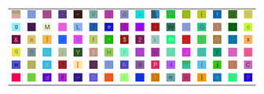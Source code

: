 <table>
<tr>
<td><img src="gr1.gif"></td>
<td><img src="2B.gif"></td>
<td><img src="2A.gif"></td>
<td><img src="2D.gif"></td>
<td><img src="22.gif"></td>
<td><img src="56.gif"></td>
<td><img src="5D.gif"></td>
<td><img src="30.gif"></td>
<td><img src="3E.gif"></td>
<td><img src="gr3.gif"></td>
<td><img src="46.gif"></td>
<td><img src="4E.gif"></td>
<td><img src="28.gif"></td>
<td><img src="31.gif"></td>
<td><img src="45.gif"></td>
<td><img src="4F.gif"></td>
</tr>
<tr>
<td><img src="67.gif"></td>
<td><img src="76.gif"></td>
<td><img src="4D.gif"></td>
<td><img src="52.gif"></td>
<td><img src="4C.gif"></td>
<td><img src="54.gif"></td>
<td><img src="65.gif"></td>
<td><img src="7E.gif"></td>
<td><img src="74.gif"></td>
<td><img src="60.gif"></td>
<td><img src="57.gif"></td>
<td><img src="41.gif"></td>
<td><img src="47.gif"></td>
<td><img src="21.gif"></td>
<td><img src="6F.gif"></td>
<td><img src="36.gif"></td>
</tr>
<tr>
<td><img src="26.gif"></td>
<td><img src="61.gif"></td>
<td><img src="29.gif"></td>
<td><img src="2F.gif"></td>
<td><img src="53.gif"></td>
<td><img src="66.gif"></td>
<td><img src="5E.gif"></td>
<td><img src="24.gif"></td>
<td><img src="32.gif"></td>
<td><img src="6B.gif"></td>
<td><img src="6D.gif"></td>
<td><img src="3B.gif"></td>
<td><img src="5A.gif"></td>
<td><img src="40.gif"></td>
<td><img src="2C.gif"></td>
<td><img src="78.gif"></td>
</tr>
<tr>
<td><img src="71.gif"></td>
<td><img src="42.gif"></td>
<td><img src="72.gif"></td>
<td><img src="69.gif"></td>
<td><img src="59.gif"></td>
<td><img src="35.gif"></td>
<td><img src="48.gif"></td>
<td><img src="7A.gif"></td>
<td><img src="33.gif"></td>
<td><img src="62.gif"></td>
<td><img src="49.gif"></td>
<td><img src="4A.gif"></td>
<td><img src="3F.gif"></td>
<td><img src="79.gif"></td>
<td><img src="3D.gif"></td>
<td><img src="51.gif"></td>
</tr>
<tr>
<td><img src="77.gif"></td>
<td><img src="2E.gif"></td>
<td><img src="38.gif"></td>
<td><img src="37.gif"></td>
<td><img src="5B.gif"></td>
<td><img src="58.gif"></td>
<td><img src="4B.gif"></td>
<td><img src="68.gif"></td>
<td><img src="39.gif"></td>
<td><img src="50.gif"></td>
<td><img src="34.gif"></td>
<td><img src="gr2.gif"></td>
<td><img src="7B.gif"></td>
<td><img src="6A.gif"></td>
<td><img src="7C.gif"></td>
<td><img src="43.gif"></td>
</tr>
<tr>
<td><img src="27.gif"></td>
<td><img src="3A.gif"></td>
<td><img src="64.gif"></td>
<td><img src="23.gif"></td>
<td><img src="5F.gif"></td>
<td><img src="44.gif"></td>
<td><img src="25.gif"></td>
<td><img src="73.gif"></td>
<td><img src="3C.gif"></td>
<td><img src="6C.gif"></td>
<td><img src="6E.gif"></td>
<td><img src="75.gif"></td>
<td><img src="7D.gif"></td>
<td><img src="63.gif"></td>
<td><img src="55.gif"></td>
<td><img src="70.gif"></td>
</tr>
</table>
